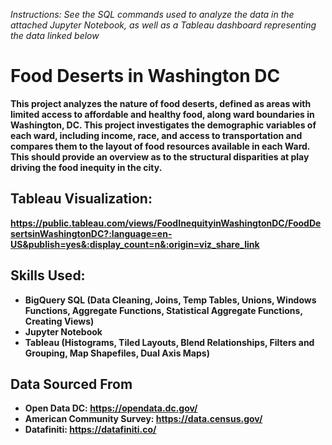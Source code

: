 *Instructions: See the SQL commands used to analyze the data in the attached Jupyter Notebook, as well as a Tableau dashboard representing the data linked below*

# Food Deserts in Washington DC
<b> This project analyzes the nature of food deserts, defined as areas with limited access to affordable and healthy food, along ward boundaries in Washington, DC. This project investigates the demographic variables of each ward, including income, race, and access to transportation and compares them to the layout of food resources available in each Ward. This should provide an overview as to the structural disparities at play driving the food inequity in the city.

## Tableau Visualization: 
  https://public.tableau.com/views/FoodInequityinWashingtonDC/FoodDesertsinWashingtonDC?:language=en-US&publish=yes&:display_count=n&:origin=viz_share_link
  
## Skills Used:
  * BigQuery SQL (Data Cleaning, Joins, Temp Tables, Unions, Windows Functions, Aggregate Functions, Statistical Aggregate Functions, Creating Views)
  * Jupyter Notebook
  * Tableau (Histograms, Tiled Layouts, Blend Relationships, Filters and Grouping, Map Shapefiles, Dual Axis Maps)
 
## Data Sourced From
  * Open Data DC: https://opendata.dc.gov/
  * American Community Survey: https://data.census.gov/
  * Datafiniti: https://datafiniti.co/
